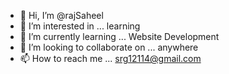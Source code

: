 - 👋 Hi, I’m @rajSaheel
- 👀 I’m interested in ... learning
- 🌱 I’m currently learning ... Website Development
- 💞️ I’m looking to collaborate on ... anywhere
- 📫 How to reach me ... srg12114@gmail.com

<!---
rajsaheel/rajsaheel is a ✨ special ✨ repository because its `README.md` (this file) appears on your GitHub profile.
You can click the Preview link to take a look at your changes.
--->
